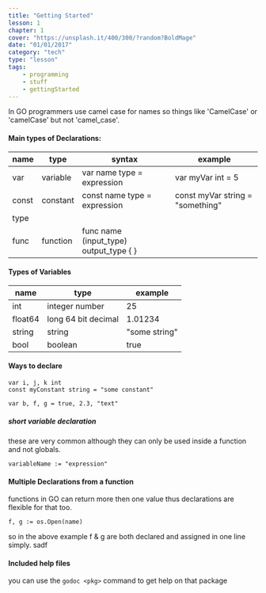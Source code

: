 ```yaml
---
title: "Getting Started"
lesson: 1
chapter: 1
cover: "https://unsplash.it/400/300/?random?BoldMage"
date: "01/01/2017"
category: "tech"
type: "lesson"
tags:
    - programming
    - stuff
    - gettingStarted
---
```


In GO programmers use camel case for names so things like 'CamelCase' or 'camelCase' but not 'camel_case'.

#### Main types of Declarations:

| name | type | syntax | example |
| --- | --- | --- | --- |
| var | variable | var name type = expression | var myVar int = 5 |
| const | constant | const name type = expression | const myVar string = "something" |
| type | |
| func | function | func name (input_type) output_type { }|


#### Types of Variables

| name | type | example |
| --- | --- | --- |
| int | integer number | 25 |
| float64 | long 64 bit decimal | 1.01234 |
| string | string | "some string" |
| bool | boolean | true |


#### Ways to declare

```
var i, j, k int
const myConstant string = "some constant"
```
```
var b, f, g = true, 2.3, "text"
```

##### short variable declaration

these are very common although they can only be used inside a function and not globals.
```
variableName := "expression"
```

#### Multiple Declarations from a function

functions in GO can return more then one value thus declarations are flexible for that too.

```
f, g := os.Open(name)
```
so in the above example f & g are both declared and assigned in one line simply.
sadf


#### Included help files

you can use the `godoc <pkg>` command to get help on that package


